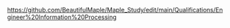 
https://github.com/BeautifulMaple/Maple_Study/edit/main/Qualifications/Engineer%20Information%20Processing
